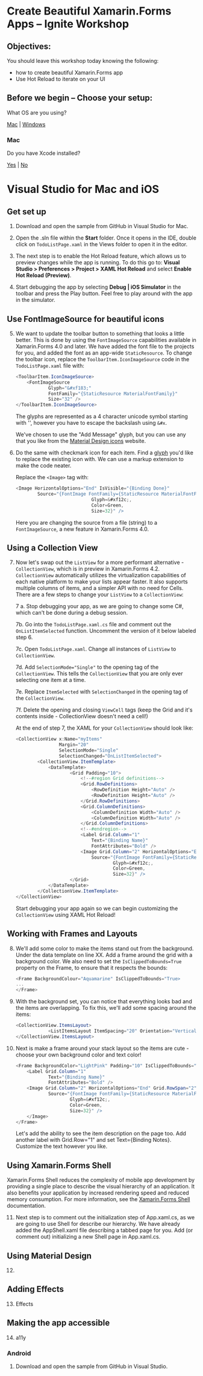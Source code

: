 # Create Beautiful Xamarin.Forms Apps – Ignite Workshop

## Objectives:

You should leave this workshop today knowing the following:

- how to create beautiful Xamarin.Forms app
- Use Hot Reload to iterate on your UI


## Before we begin – Choose your setup:

What OS are you using?

[Mac](#mac) | [Windows](#android)

### <a id="mac"></a>Mac

Do you have Xcode installed?

[Yes](#macios) | [No](#android)

# <a id="macios"></a>Visual Studio for Mac and iOS

## Get set up

1. Download and open the sample from GitHub in Visual Studio for Mac.

2. Open the .sln file within the **Start** folder. Once it opens in the IDE, double click on `TodoListPage.xaml` in the Views folder to open it in the editor.

3. The next step is to enable the Hot Reload feature, which allows us to preview changes while the app is running. To do this go to: **Visual Studio > Preferences > Project > XAML Hot Reload** and select **Enable Hot Reload (Preview)**.

4. Start debugging the app by selecting **Debug | iOS Simulator** in the toolbar and press the Play button.
Feel free to play around with the app in the simulator.

## Use FontImageSource for beautiful icons

5. We want to update the toolbar button to something that looks a little better. This is done by using the `FontImageSource` capabilities available in Xamarin.Forms 4.0 and later. We have added the font file to the projects for you, and added the font as an app-wide `StaticResource`. To change the toolbar icon, replace the `ToolbarItem.IconImageSource` code in the `TodoListPage.xaml` file with:

    ```csharp
    <ToolbarItem.IconImageSource>
        <FontImageSource 
                Glyph="&#xf183;"
                FontFamily="{StaticResource MaterialFontFamily}"
                Size="32" />
    </ToolbarItem.IconImageSource>
    ```

    The glyphs are represented as a 4 character unicode symbol starting with '\', however you have to escape the backslash using `&#x`.

    We've chosen to use the "Add Message" glyph, but you can use any that you like from the [Material Design icons](https://cdn.materialdesignicons.com/4.5.95/) website.

6. Do the same with checkmark icon for each item. Find a [glyph]((https://cdn.materialdesignicons.com/4.5.95/)) you'd like to replace the existing icon with. We can use a markup extension to make the code neater.

    Replace the `<Image>` tag with:

    ```csharp
    <Image HorizontalOptions="End" IsVisible="{Binding Done}"
            Source="{FontImage FontFamily={StaticResource MaterialFontFamily},
                                Glyph=&#xf12c;,
                                Color=Green,
                                Size=32}" />
    ```

    Here you are changing the source from a file (string) to a `FontImageSource`, a new feature in Xamarin.Forms 4.0.

## Using a Collection View

7. Now let's swap out the `ListView` for a more performant alternative - `CollectionView`, which is in preview in Xamarin.Forms 4.2. `CollectionView` automatically utilizes the virtualization capabilities of each native platform to make your lists appear faster. It also supports multiple columns of items, and a simpler API with no need for Cells. There are a few steps to change your `ListView` to a `CollectionView`:

    7 a. Stop debugging your app, as we are going to change some C#, which can't be done during a debug session.

    7b. Go into the `TodoListPage.xaml.cs` file and comment out the `OnListItemSelected` function. Uncomment the version of it below labeled step 6.

    7c. Open `TodoListPage.xaml`. Change all instances of `ListView` to `CollectionView`.

    7d. Add `SelectionMode="Single"` to the opening tag of the `CollectionView`. This tells the `CollectionView` that you are only ever selecting one item at a time.

    7e. Replace `ItemSelected` with `SelectionChanged` in the opening tag of the `CollectionView`.

    7f. Delete the opening and closing `ViewCell` tags (keep the Grid and it's contents inside - CollectionView doesn't need a cell!)

    At the end of step 7, the XAML for your `CollectionView` should look like:

    ```csharp
    <CollectionView x:Name="myItems"
                    Margin="20"
                    SelectionMode="Single"
                    SelectionChanged="OnListItemSelected">
            <CollectionView.ItemTemplate>
                <DataTemplate>
                        <Grid Padding="10">
                            <!--#region Grid definitions-->
                            <Grid.RowDefinitions>
                                <RowDefinition Height="Auto" />
                                <RowDefinition Height="Auto" />
                            </Grid.RowDefinitions>
                            <Grid.ColumnDefinitions>
                                <ColumnDefinition Width="Auto" />
                                <ColumnDefinition Width="Auto" />
                            </Grid.ColumnDefinitions>
                            <!--#endregion-->
                            <Label Grid.Column="1"
                                Text="{Binding Name}"
                                FontAttributes="Bold" />
                            <Image Grid.Column="2" HorizontalOptions="End" Grid.RowSpan="2" IsVisible="{Binding Done}"
                                Source="{FontImage FontFamily={StaticResource MaterialFontFamily},
                                        Glyph=&#xf12c;,
                                        Color=Green,
                                        Size=32}" />
                        </Grid>
                </DataTemplate>
            </CollectionView.ItemTemplate>
    </CollectionView>
    ```

    Start debugging your app again so we can begin customizing the `CollectionView` using XAML Hot Reload!

## Working with Frames and Layouts

8. We'll add some color to make the items stand out from the background. Under the data template on line XX. Add a frame around the grid with a background color. We also need to set the `IsClippedToBounds=True` property on the Frame, to ensure that it respects the bounds:

    ```csharp
    <Frame BackgroundColour="Aquamarine" IsClippedToBounds="True>
    ...
    </Frame>
    ```

9. With the background set, you can notice that everything looks bad and the items are overlapping. To fix this, we'll add some spacing around the items:

    ```csharp
    <CollectionView.ItemsLayout>
                <ListItemsLayout ItemSpacing="20" Orientation="Vertical" />
    </CollectionView.ItemsLayout>
    ```

10. Next is make a frame around your stack layout so the items are cute - choose your own background color and text color!

    ```csharp
    <Frame BackgroundColor="LightPink" Padding="10" IsClippedToBounds="True" CornerRadius="5">
        <Label Grid.Column="1"
                Text="{Binding Name}"
                FontAttributes="Bold" />
        <Image Grid.Column="2" HorizontalOptions="End" Grid.RowSpan="2" IsVisible="{Binding Done}"
                Source="{FontImage FontFamily={StaticResource MaterialFontFamily},
                        Glyph=&#xf12c;,
                        Color=Green,
                        Size=32}" />
        </Image>
    </Frame>
    ```

    Let's add the ability to see the item description on the page too. Add another label with Grid.Row="1" and set Text={Binding Notes}. Customize the text however you like.

## Using Xamarin.Forms Shell

Xamarin.Forms Shell reduces the complexity of mobile app development by providing a single place to describe the visual hierarchy of an application. It also benefits your application by increased rendering speed and reduced memory consumption. For more information, see the [Xamarin.Forms Shell](https://docs.microsoft.com/xamarin/xamarin-forms/app-fundamentals/shell/introduction) documentation.

11. Next step is to comment out the initialization step of App.xaml.cs, as we are going to use Shell for describe our hierarchy. We have already added the AppShell.xaml file describing a tabbed page for you. Add (or comment out) initializing a new Shell page in App.xaml.cs.

## Using Material Design

12. 

## Adding Effects

13. Effects

## Making the app accessible

14. a11y




### <a id="android"></a>Android

1. Download and open the sample from GitHub in Visual Studio.

